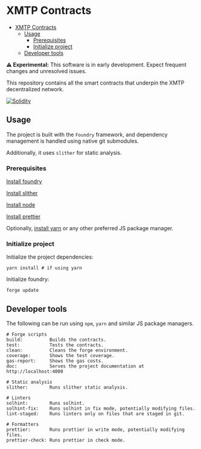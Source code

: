 # XMTP Contracts

- [XMTP Contracts](#xmtp-contracts)
  - [Usage](#usage)
    - [Prerequisites](#prerequisites)
    - [Initialize project](#initialize-project)
  - [Developer tools](#developer-tools)

**⚠️ Experimental:** This software is in early development. Expect frequent changes and unresolved issues.

This repository contains all the smart contracts that underpin the XMTP decentralized network.

[![Solidity](https://github.com/xmtp/smart-contracts/actions/workflows/solidity.yml/badge.svg)](https://github.com/xmtp/smart-contracts/actions/workflows/solidity.yml)

## Usage

The project is built with the `Foundry` framework, and dependency management is handled using native git submodules.

Additionally, it uses `slither` for static analysis.

### Prerequisites

[Install foundry](https://book.getfoundry.sh/getting-started/installation)

[Install slither](https://github.com/crytic/slither?tab=readme-ov-file#how-to-install)

[Install node](https://nodejs.org/)

[Install prettier](https://prettier.io/docs/install)

Optionally, [install yarn](https://classic.yarnpkg.com/lang/en/docs/install/#mac-stable) or any other preferred JS package manager.

### Initialize project

Initialize the project dependencies:

```shell
yarn install # if using yarn
```

Initialize foundry:

```shell
forge update
```

## Developer tools

The following can be run using `npm`, `yarn` and similar JS package managers.

```text
# Forge scripts
build:          Builds the contracts.
test:           Tests the contracts.
clean:          Cleans the forge environment.
coverage:       Shows the test coverage.
gas-report:     Shows the gas costs.
doc:            Serves the project documentation at http://localhost:4000

# Static analysis
slither:        Runs slither static analysis.

# Linters
solhint:        Runs solhint.
solhint-fix:    Runs solhint in fix mode, potentially modifying files.
lint-staged:    Runs linters only on files that are staged in git.

# Formatters
prettier:       Runs prettier in write mode, potentially modifying files.
prettier-check: Runs prettier in check mode.
```

